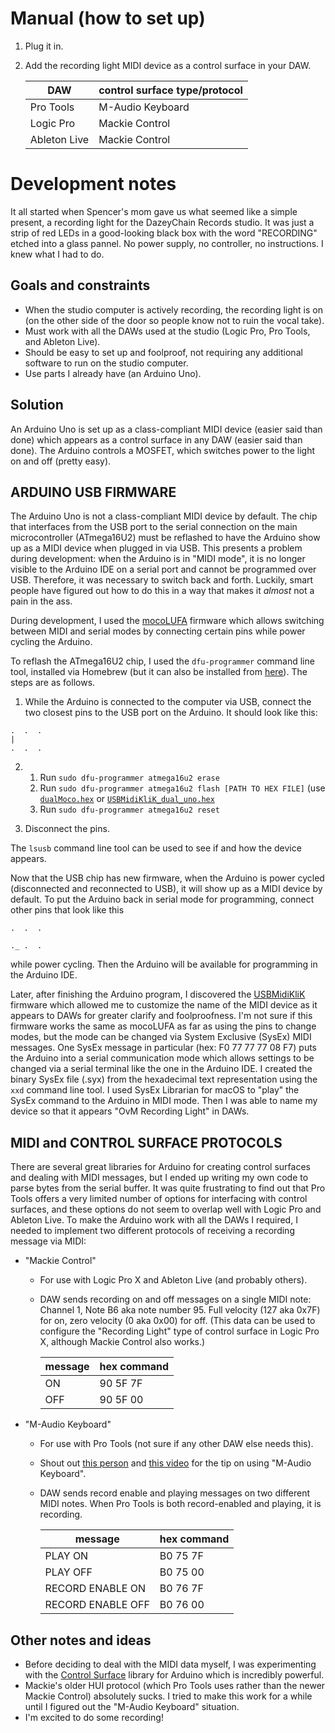 # Manual (how to set up)
1. Plug it in.
2. Add the recording light MIDI device as a control surface in your DAW.

	| DAW		| control surface type/protocol 	|
	| --- 		| ---		|
	| Pro Tools	| M-Audio Keyboard |
	| Logic Pro 	| Mackie Control |
	| Ableton Live 	| Mackie Control |

# Development notes #

It all started when Spencer's mom gave us what seemed like a simple present, a recording light for the DazeyChain Records studio. It was just a strip of red LEDs in a good-looking black box with the word "RECORDING" etched into a glass pannel. No power supply, no controller, no instructions. I knew what I had to do.

## Goals and constraints ##

- When the studio computer is actively recording, the recording light is on (on the other side of the door so people know not to ruin the vocal take).
- Must work with all the DAWs used at the studio (Logic Pro, Pro Tools, and Ableton Live).
- Should be easy to set up and foolproof, not requiring any additional software to run on the studio computer.
- Use parts I already have (an Arduino Uno).

## Solution ##

An Arduino Uno is set up as a class-compliant MIDI device (easier said than done) which appears as a control surface in any DAW (easier said than done). The Arduino controls a MOSFET, which switches power to the light on and off (pretty easy).

## ARDUINO USB FIRMWARE ##

The Arduino Uno is not a class-compliant MIDI device by default. The chip that interfaces from the USB port to the serial connection on the main microcontroller (ATmega16U2) must be reflashed to have the Arduino show up as a MIDI device when plugged in via USB. This presents a problem during development: when the Arduino is in "MIDI mode", it is no longer visible to the Arduino IDE on a serial port and cannot be programmed over USB. Therefore, it was necessary to switch back and forth. Luckily, smart people have figured out how to do this in a way that makes it *almost* not a pain in the ass.

During development, I used the [mocoLUFA](https://github.com/kuwatay/mocolufa) firmware which allows switching between MIDI and serial modes by connecting certain pins while power cycling the Arduino.

To reflash the ATmega16U2 chip, I used the `dfu-programmer` command line tool, installed via Homebrew (but it can also be installed from [here](https://github.com/dfu-programmer/dfu-programmer)). The steps are as follows.
1. While the Arduino is connected to the computer via USB, connect the two closest pins to the USB port on the Arduino. It should look like this:

```
.  .  .
|
.  .  . 
```

2.
	1. Run `sudo dfu-programmer atmega16u2 erase`
	2. Run `sudo dfu-programmer atmega16u2 flash [PATH TO HEX FILE]` (use [`dualMoco.hex`](./USB_MIDI/dualMoco.hex) or [`USBMidiKliK_dual_uno.hex`](./USB_MIDI/USBMidiKliK_dual_uno.hex)
	3. Run `sudo dfu-programmer atmega16u2 reset`

3. Disconnect the pins.

The `lsusb` command line tool can be used to see if and how the device appears.

Now that the USB chip has new firmware, when the Arduino is power cycled (disconnected and reconnected to USB), it will show up as a MIDI device by default. To put the Arduino back in serial mode for programming, connect other pins that look like this
```
.  .  .

._ .  . 
```

while power cycling. Then the Arduino will be available for programming in the Arduino IDE.

Later, after finishing the Arduino program, I discovered the [USBMidiKliK](https://github.com/TheKikGen/USBMidiKliK) firmware which allowed me to customize the name of the MIDI device as it appears to DAWs for greater clarify and foolproofness. I'm not sure if this firmware works the same as mocoLUFA as far as using the pins to change modes, but the mode can be changed via System Exclusive (SysEx) MIDI messages. One SysEx message in particular (hex: F0 77 77 77 08 F7) puts the Arduino into a serial communication mode which allows settings to be changed via a serial terminal like the one in the Arduino IDE. I created the binary SysEx file (.syx) from the hexadecimal text representation using the `xxd` command line tool. I used SysEx Librarian for macOS to "play" the SysEx command to the Arduino in MIDI mode. Then I was able to name my device so that it appears "OvM Recording Light" in DAWs.


## MIDI and CONTROL SURFACE PROTOCOLS ##

There are several great libraries for Arduino for creating control surfaces and dealing with MIDI messages, but I ended up writing my own code to parse bytes from the serial buffer. It was quite frustrating to find out that Pro Tools offers a very limited number of options for interfacing with control surfaces, and these options do not seem to overlap well with Logic Pro and Ableton Live. To make the Arduino work with all the DAWs I required, I needed to implement two different protocols of receiving a recording message via MIDI:
- "Mackie Control"
	- For use with Logic Pro X and Ableton Live (and probably others).
	- DAW sends recording on and off messages on a single MIDI note: Channel 1, Note B6 aka note number 95. Full velocity (127 aka 0x7F) for on, zero velocity (0 aka 0x00) for off. (This data can be used to configure the "Recording Light" type of control surface in Logic Pro X, although Mackie Control also works.)
	
		| message 		| hex command	|
		| --- 			| --- 		|
		| ON 			| 90 5F 7F 	|
		| OFF			| 90 5F 00 	|
	  
- "M-Audio Keyboard"
	- For use with Pro Tools (not sure if any other DAW else needs this).
	- Shout out [this person](https://github.com/dupontgu/pro_tools_iot_sync) and [this video](https://www.youtube.com/watch?v=q4VlN0nZlpw) for the tip on using "M-Audio Keyboard".
	- DAW sends record enable and playing messages on two different MIDI notes. When Pro Tools is both record-enabled and playing, it is recording.
		
		| message		| hex command 	|
		| ---			| ---		|
		| PLAY ON 		| B0 75 7F	|
		| PLAY OFF		| B0 75 00	|
		| RECORD ENABLE ON	| B0 76 7F	|
		| RECORD ENABLE OFF	| B0 76 00	|
		
## Other notes and ideas ##
- Before deciding to deal with the MIDI data myself, I was experimenting with the [Control Surface](https://github.com/tttapa/Control-Surface) library for Arduino which is incredibly powerful.
- Mackie's older HUI protocol (which Pro Tools uses rather than the newer Mackie Control) absolutely sucks. I tried to make this work for a while until I figured out the "M-Audio Keyboard" situation.
- I'm excited to do some recording!
